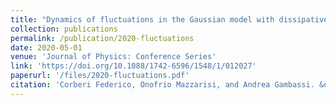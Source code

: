 ```yaml
---
title: "Dynamics of fluctuations in the Gaussian model with dissipative Langevin Dynamics"
collection: publications
permalink: /publication/2020-fluctuations
date: 2020-05-01
venue: 'Journal of Physics: Conference Series'
link: 'https://doi.org/10.1088/1742-6596/1548/1/012027'
paperurl: '/files/2020-fluctuations.pdf'
citation: 'Corberi Federico, Onofrio Mazzarisi, and Andrea Gambassi. &quot;Dynamics of fluctuations in the Gaussian model with dissipative Langevin Dynamics.&quot; <i>Journal of Physics: Conference Series<\i>, vol. 1548, no. 1, p. 012027. IOP Publishing, 2020.'
---
```

